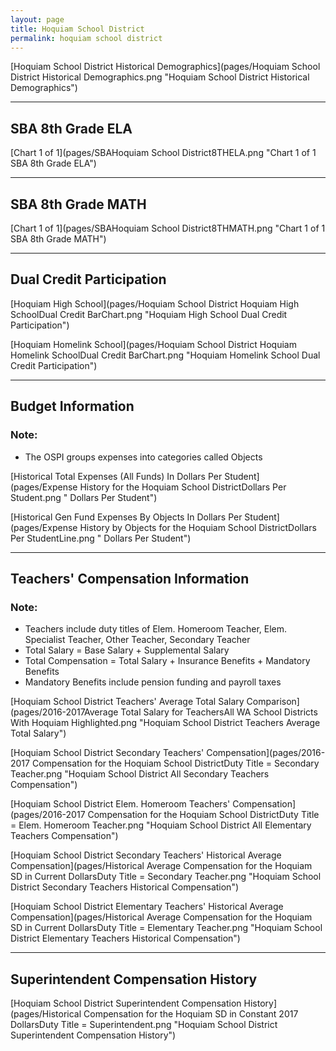 ```yaml
---
layout: page
title: Hoquiam School District
permalink: hoquiam school district
---
```



[Hoquiam School District Historical Demographics](pages/Hoquiam School District Historical Demographics.png "Hoquiam School District Historical Demographics")

___

## SBA 8th Grade ELA

[Chart 1 of 1](pages/SBAHoquiam School District8THELA.png "Chart 1 of 1 SBA 8th Grade ELA")


___

## SBA 8th Grade MATH

[Chart 1 of 1](pages/SBAHoquiam School District8THMATH.png "Chart 1 of 1 SBA 8th Grade MATH")


___

## Dual Credit Participation

[Hoquiam High School](pages/Hoquiam School District Hoquiam High SchoolDual Credit BarChart.png "Hoquiam High School Dual Credit Participation")

[Hoquiam Homelink School](pages/Hoquiam School District Hoquiam Homelink SchoolDual Credit BarChart.png "Hoquiam Homelink School Dual Credit Participation")


___

## Budget Information
### Note:
- The OSPI groups expenses into categories called Objects

[Historical Total Expenses (All Funds) In Dollars Per Student](pages/Expense History for the Hoquiam School DistrictDollars Per Student.png " Dollars Per Student")

[Historical Gen Fund Expenses By Objects In Dollars Per Student](pages/Expense History by Objects for the Hoquiam School DistrictDollars Per StudentLine.png " Dollars Per Student")


___

## Teachers' Compensation Information
### Note:
- Teachers include duty titles of Elem. Homeroom Teacher, Elem. Specialist Teacher, Other Teacher, Secondary Teacher
- Total Salary = Base Salary + Supplemental Salary
- Total Compensation = Total Salary + Insurance Benefits + Mandatory Benefits
- Mandatory Benefits include pension funding and payroll taxes

[Hoquiam School District Teachers' Average Total Salary Comparison](pages/2016-2017Average Total Salary for TeachersAll WA School Districts With Hoquiam Highlighted.png "Hoquiam School District Teachers Average Total Salary")

[Hoquiam School District Secondary Teachers' Compensation](pages/2016-2017 Compensation for the Hoquiam School DistrictDuty Title = Secondary Teacher.png "Hoquiam School District All Secondary Teachers Compensation")

[Hoquiam School District Elem. Homeroom Teachers' Compensation](pages/2016-2017 Compensation for the Hoquiam School DistrictDuty Title = Elem. Homeroom Teacher.png "Hoquiam School District All Elementary Teachers Compensation")

[Hoquiam School District Secondary Teachers' Historical Average Compensation](pages/Historical Average Compensation for the Hoquiam SD in Current DollarsDuty Title = Secondary Teacher.png "Hoquiam School District Secondary Teachers Historical Compensation")

[Hoquiam School District Elementary Teachers' Historical Average Compensation](pages/Historical Average Compensation for the Hoquiam SD in Current DollarsDuty Title = Elementary Teacher.png "Hoquiam School District Elementary Teachers Historical Compensation")


___

## Superintendent Compensation History

[Hoquiam School District Superintendent Compensation History](pages/Historical Compensation for the Hoquiam SD in Constant 2017 DollarsDuty Title = Superintendent.png "Hoquiam School District Superintendent Compensation History")

